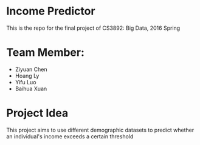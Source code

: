 # Income Predictor
This is the repo for the final project of CS3892: Big Data, 2016 Spring

# Team Member:

- Ziyuan Chen
- Hoang Ly
- Yifu Luo
- Baihua Xuan

# Project Idea

This project aims to use different demographic datasets to predict whether an individual's income exceeds a certain threshold
